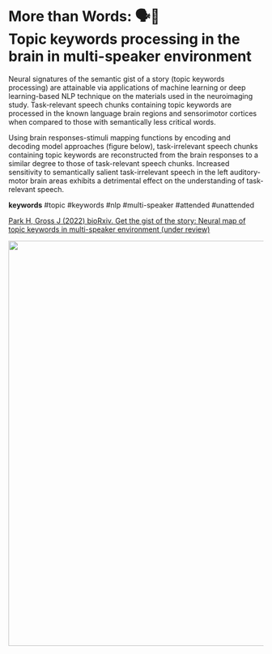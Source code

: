 # More than Words: 🗣️🧠<br>Topic keywords processing in the brain in multi-speaker environment

Neural signatures of the semantic gist of a story (topic keywords processing) are attainable via applications of machine learning or deep learning-based NLP technique on the materials used in the neuroimaging study. 
Task-relevant speech chunks containing topic keywords are processed in the known language brain regions and sensorimotor cortices when compared to those with semantically less critical words. 

Using brain responses-stimuli mapping functions by encoding and decoding model approaches (figure below), task-irrelevant speech chunks containing topic keywords are reconstructed from the brain responses to a similar degree to those of task-relevant speech chunks. 
Increased sensitivity to semantically salient task-irrelevant speech in the left auditory-motor brain areas exhibits a detrimental effect on the understanding of task-relevant speech. 

**keywords**
#topic #keywords #nlp #multi-speaker #attended #unattended

[Park H, Gross J (2022) bioRxiv. Get the gist of the story: Neural map of topic keywords in multi-speaker environment (under review)](https://www.biorxiv.org/content/10.1101/2022.05.05.490770v1)

<p align="center">
<img src="https://www.biorxiv.org/content/biorxiv/early/2022/05/05/2022.05.05.490770/F1/graphic-1.large.jpg?width=800&height=600&carousel=1" width="800">
</p>
